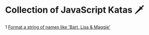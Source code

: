 # Collection of JavaScript Katas 🗡 
1 [Format a string of names like 'Bart, Lisa & Maggie'](scripts/kata1.js)

